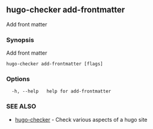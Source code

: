 ## hugo-checker add-frontmatter

Add front matter

### Synopsis

Add front matter

```
hugo-checker add-frontmatter [flags]
```

### Options

```
  -h, --help   help for add-frontmatter
```

### SEE ALSO

* [hugo-checker](hugo-checker.md)	 - Check various aspects of a hugo site


